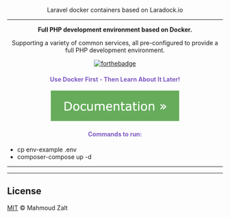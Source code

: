 <p align="center">
    Laravel docker containers based on Laradock.io
</p>

---

<p align="center"><b>Full PHP development environment based on Docker.</b></p>

<p align="center">Supporting a variety of common services, all pre-configured to provide a full PHP development environment.</p>

<p align="center">
    <a href="http://zalt.me"><img src="http://forthebadge.com/images/badges/built-by-developers.svg" alt="forthebadge" width="240"></a>
</p>



<h4 align="center" style="color:#7d58c2">Use Docker First - Then Learn About It Later!</h4>

<p align="center">
	<a href="http://laradock.io">
	   <img src="https://raw.githubusercontent.com/laradock/laradock/master/.github/home-page-images/documentation-button.png" width="300px" alt="Laradock Documentation"/>
	</a>
</p>

<h4 align="center" style="color:#7d58c2">Commands to run:</h4>

<ul>
    <li>cp env-example .env</li>
    <li>composer-compose up -d</li>
</ul>

---

---


## License

[MIT](https://github.com/laradock/laradock/blob/master/LICENSE) © Mahmoud Zalt
